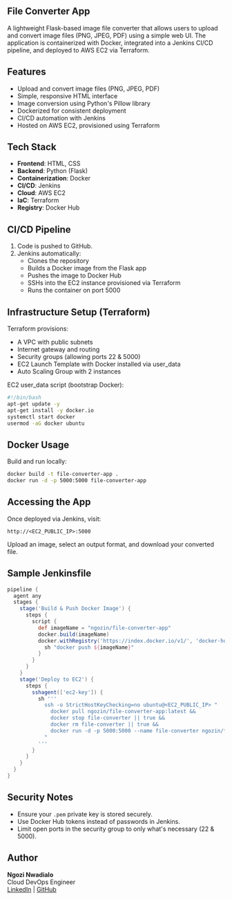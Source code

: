 ## File Converter App

A lightweight Flask-based image file converter that allows users to upload and convert image files (PNG, JPEG, PDF) using a simple web UI. The application is containerized with Docker, integrated into a Jenkins CI/CD pipeline, and deployed to AWS EC2 via Terraform.


## Features

- Upload and convert image files (PNG, JPEG, PDF)
- Simple, responsive HTML interface
- Image conversion using Python's Pillow library
- Dockerized for consistent deployment
- CI/CD automation with Jenkins
- Hosted on AWS EC2, provisioned using Terraform


## Tech Stack

- **Frontend**: HTML, CSS
- **Backend**: Python (Flask)
- **Containerization**: Docker
- **CI/CD**: Jenkins
- **Cloud**: AWS EC2
- **IaC**: Terraform
- **Registry**: Docker Hub


## CI/CD Pipeline

1. Code is pushed to GitHub.
2. Jenkins automatically:
   - Clones the repository
   - Builds a Docker image from the Flask app
   - Pushes the image to Docker Hub
   - SSHs into the EC2 instance provisioned via Terraform
   - Runs the container on port 5000


## Infrastructure Setup (Terraform)

Terraform provisions:

- A VPC with public subnets
- Internet gateway and routing
- Security groups (allowing ports 22 & 5000)
- EC2 Launch Template with Docker installed via user_data
- Auto Scaling Group with 2 instances

EC2 user_data script (bootstrap Docker):

```bash
#!/bin/bash
apt-get update -y
apt-get install -y docker.io
systemctl start docker
usermod -aG docker ubuntu
```


## Docker Usage

Build and run locally:

```bash
docker build -t file-converter-app .
docker run -d -p 5000:5000 file-converter-app
```


## Accessing the App

Once deployed via Jenkins, visit:

```
http://<EC2_PUBLIC_IP>:5000
```

Upload an image, select an output format, and download your converted file.


## Sample Jenkinsfile

```groovy
pipeline {
  agent any
  stages {
    stage('Build & Push Docker Image') {
      steps {
        script {
          def imageName = "ngozin/file-converter-app"
          docker.build(imageName)
          docker.withRegistry('https://index.docker.io/v1/', 'docker-hub') {
            sh "docker push ${imageName}"
          }
        }
      }
    }
    stage('Deploy to EC2') {
      steps {
        sshagent(['ec2-key']) {
          sh '''
            ssh -o StrictHostKeyChecking=no ubuntu@<EC2_PUBLIC_IP> "
              docker pull ngozin/file-converter-app:latest &&
              docker stop file-converter || true &&
              docker rm file-converter || true &&
              docker run -d -p 5000:5000 --name file-converter ngozin/file-converter-app:latest
            "
          '''
        }
      }
    }
  }
}
```

## Security Notes

- Ensure your `.pem` private key is stored securely.
- Use Docker Hub tokens instead of passwords in Jenkins.
- Limit open ports in the security group to only what's necessary (22 & 5000).


## Author

**Ngozi Nwadialo**  
Cloud DevOps Engineer  
[LinkedIn](https://linkedin.com/in/ngozi-nwadialo) | [GitHub](https://github.com/Ngozi-N)
